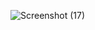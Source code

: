 ![Screenshot (17)](https://github.com/user-attachments/assets/bbb77d9b-6a24-413e-b854-6c26086e26c3)
